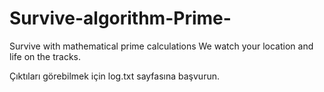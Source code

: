# Survive-algorithm-Prime-
Survive with mathematical prime calculations
We watch your location and life on the tracks.

Çıktıları görebilmek için log.txt sayfasına başvurun.

